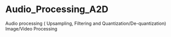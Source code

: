 # Audio_Processing_A2D
Audio processing ( Upsampling, Filtering and Quantization/De-quantization)
Image/Video Processing
